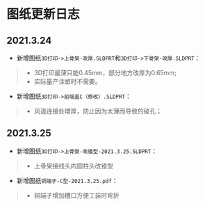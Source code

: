 # 图纸更新日志  

## 2021.3.24  
- 新增图纸`3D打印->上骨架-改厚.SLDPRT`和`3D打印->下骨架-改厚.SLDPRT`：  
> - 3D打印最薄只能0.45mm，部分地方改厚为0.65mm;  
> - 实际量产注塑时不需要。 
- 新增图纸`3D打印->前端盖C（修改）.SLDPRT`：  
> - 风道连接处增厚，防止因为太薄而导致的破孔；   

## 2021.3.25  
- 新增图纸`3D打印->上骨架-改锥型-2021.3.25.SLDPRT`：  
> - 上骨架接线头内圆柱头改锥型  
- 新增图纸`铜端子-C型-2021.3.25.pdf`：  
> - 铜端子增加槽口方便工装时弯折  